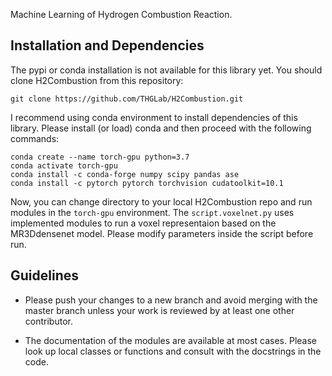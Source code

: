 Machine Learning of Hydrogen Combustion Reaction. 

## Installation and Dependencies
The pypi or conda installation is not available for this library yet. 
You should clone H2Combustion from this repository:

    git clone https://github.com/THGLab/H2Combustion.git

I recommend using conda environment to install dependencies of this library. 
Please install (or load) conda and then proceed with the following commands:

    conda create --name torch-gpu python=3.7 
    conda activate torch-gpu
    conda install -c conda-forge numpy scipy pandas ase 
    conda install -c pytorch pytorch torchvision cudatoolkit=10.1
    
Now, you can change directory to your local H2Combustion repo and run modules in the `torch-gpu` environment.
The `script.voxelnet.py` uses implemented modules to run a voxel representaion based on the 
MR3Ddensenet model. Please modify parameters inside the script before run.

## Guidelines
- Please push your changes to a new branch and avoid merging with the master branch unless 
your work is reviewed by at least one other contributor.

- The documentation of the modules are available at most cases. Please look up local classes or functions 
and consult with the docstrings in the code.